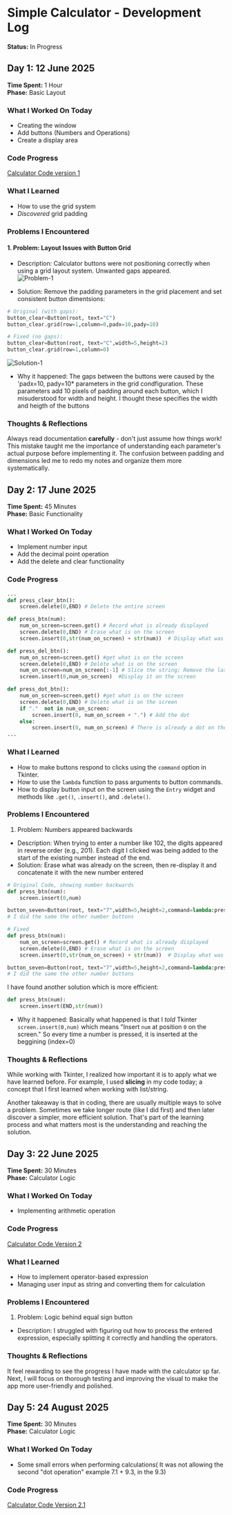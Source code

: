 
# Simple Calculator - Development Log
**Status:** In Progress

## Day 1: 12 June 2025
**Time Spent:** 1 Hour  
**Phase:** Basic Layout

### What I Worked On Today
- Creating the window 
- Add buttons (Numbers and Operations)
- Create a display area

### Code Progress
[Calculator Code version 1](../code/calculator-v1.py)

### What I Learned
- How to use the grid system
- *Discovered* grid padding

### Problems I Encountered
#### 1. Problem: Layout Issues with Button Grid
- Description: Calculator buttons were not positioning correctly when using a grid layout system. Unwanted gaps appeared.    
![Problem-1](/screenshoots/Problem-1.png)  

- Solution: Remove the padding parameters in the grid placement and set consistent button dimentsions:
```python
# Original (with gaps):
button_clear=Button(root, text="C")
button_clear.grid(row=1,column=0,padx=10,pady=10)

# Fixed (no gaps):
button_clear=Button(root, text="C",width=5,height=2)
button_clear.grid(row=1,column=0)
```  
![Solution-1](/screenshoots/Solution-1.png)  

- Why it happened: The gaps between the buttons were caused by the 'padx=10, pady=10* parameters in the grid condfiguration. These parameters add 10 pixels of padding around each button, which I misuderstood for width and height. I thought these specifies the width and heigth of the buttons

### Thoughts & Reflections
Always read documentation **carefully** - don't just assume how things work! This mistake taught me the importance of understanding each parameter's actual purpose before implementing it. The confusion between padding and dimensions led me to redo my notes and organize them more systematically.
  
## Day 2: 17 June 2025
**Time Spent:** 45 Minutes  
**Phase:** Basic Functionality

### What I Worked On Today
- Implement number input
- Add the decimal point operation
- Add the delete and clear functionality

### Code Progress
```python
...
def press_clear_btn():
    screen.delete(0,END) # Delete the entire screen

def press_btn(num):
    num_on_screen=screen.get() # Record what is already displayed
    screen.delete(0,END) # Erase what is on the screen
    screen.insert(0,str(num_on_screen) + str(num))  # Display what was on the screen and the new input number

def press_del_btn():
    num_on_screen=screen.get() #get what is on the screen
    screen.delete(0,END) # Delete what is on the screen
    num_on_screen=num_on_screen[:-1] # Slice the string; Remove the last character
    screen.insert(0,num_on_screen)  #Display it on the screen

def press_dot_btn():
    num_on_screen=screen.get() #get what is on the screen
    screen.delete(0,END) # Delete what is on the screen
    if "."  not in num_on_screen:
        screen.insert(0, num_on_screen + ".") # Add the dot
    else: 
        screen.insert(0, num_on_screen) # There is already a dot on the screen, so action taken(no dot)
...
```

### What I Learned
- How to make buttons respond to clicks using the `command` option in Tkinter. 
- How to use the `lambda` function to pass arguments to button commands.
- How to display button input on the screen using the `Entry` widget and methods like `.get()`, `.insert()`, and `.delete()`.

### Problems I Encountered
1. Problem: Numbers appeared backwards
- Description: When trying to enter a number like 102, the digits appeared in reverse order (e.g., 201). Each digit I clicked was being added to the start of the existing number instead of the end.
- Solution: Erase what was already on the screen, then re-display it and concatenate it with the new number entered

```python
# Original Code, showing number backwards
def press_btn(num):
    screen.insert(0,num)

button_seven=Button(root, text="7",width=5,height=2,command=lambda:press_btn(7))
# I did the same the other number buttons

# Fixed 
def press_btn(num):
    num_on_screen=screen.get() # Record what is already displayed
    screen.delete(0,END) # Erase what is on the screen
    screen.insert(0,str(num_on_screen) + str(num))  # Display what was on the screen and the new input number

button_seven=Button(root, text="7",width=5,height=2,command=lambda:press_btn(7))
# I did the same the other number buttons
```

I have found another solution which is more efficient:  
```python
def press_btn(num):
    screen.insert(END,str(num))
```

- Why it happened: Basically what happened is that I *told* Tkinter `screen.insert(0,num)` which means "Insert `num` at position `0` on the screen." So every time a number is pressed, it is inserted at the beggining (index=0)
  
### Thoughts & Reflections
While working with Tkinter, I realized how important it is to apply what we have learned before. For example, I used **slicing** in my code today; a concept that I first learned when working with list/string.   

Another takeaway is that in coding, there are usually multiple ways to solve a problem. Sometimes we take longer route (like I did first) and then later discover a simpler, more efficient solution.  That's part of the learning process and what matters most is the understanding and reaching the solution.

## Day 3: 22 June 2025
**Time Spent:** 30 Minutes  
**Phase:** Calculator Logic

### What I Worked On Today
- Implementing arithmetic operation

### Code Progress
[Calculator Code Version 2](../code/calculator-v2.py)

### What I Learned
- How to implement operator-based expression 
- Managing user input as string and converting them for calculation

### Problems I Encountered
1. Problem: Logic behind equal sign button
- Description: I struggled with figuring out how to process the entered expression, especially splitting it correctly and handling the operators.
  
### Thoughts & Reflections
It feel rewarding to see the progress I have made with the calculator sp far. Next, I will focus on thorough testing and improving the visual to make the app more user-friendly and polished. 

## Day 5: 24 August 2025
**Time Spent:** 30 Minutes  
**Phase:** Calculator Logic

### What I Worked On Today
- Some small errors when performing calculations( It was not allowing the second "dot operation" example 7.1 + 9.3, in the 9.3)

### Code Progress
[Calculator Code Version 2.1](../code/calculator-v2.1.py)
